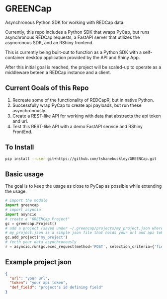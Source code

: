 # GREENCap
Asynchronous Python SDK for working with REDCap data.

Currently, this repo includes a Python SDK that wraps PyCap, but runs asynchronous REDCap requests, a FastAPI server that utilizes the asyncronous SDK, and an RShiny frontend.

This is currently being built-out to function as a Python SDK with a self-container desktop application provided by the API and Shiny App.

After this initial goal is reached, the project will be scaled-up to operate as a middleware beteen a REDCap instance and a client.

## Current Goals of this Repo

1. Recreate some of the functionality of REDCapR, but in native Python.
2. Successfully wrap PyCap to create api payloads, but run these asynchronously.
3. Create a REST-like API for working with data that abstracts the api token and url.
4. Test this REST-like API with a demo FastAPI service and RShiny FrontEnd.

## To Install

```bash
pip install --user git+https://github.com/tshanebuckley/GREENCap.git
```

## Basic usage

The goal is to keep the usage as close to PyCap as possible while extending the usage.

```python
# import the module
import greencap
# import asyncio
import asyncio
# create a "GREENCap Project"
gc = greencap.Project()
# add a project (saved under ~/.greencap/projects/my_project.json where "my_project" is the name of your REDCap Project)
# my_project.json is a simple json file that holds your url and api token
gc.add_project('my_project')
# fecth your data asynchronously
r = asyncio.run(gc.exec_request(method='POST', selection_criteria={'fields': {'field_name'}}, rc_name='my_project', func_name='export_records'))
```

## Example project json

```json
{
  "url": "your url",
  "token": "your api token",
  "def_field": "project's id defining field"
}
```
